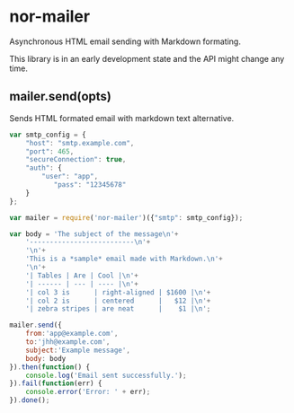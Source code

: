 nor-mailer
==========

Asynchronous HTML email sending with Markdown formating.

This library is in an early development state and the API might change any time.

mailer.send(opts)
-----------------

Sends HTML formated email with markdown text alternative.

```javascript
var smtp_config = {
	"host": "smtp.example.com",
	"port": 465,
	"secureConnection": true,
	"auth": {
		"user": "app",
           "pass": "12345678"
	}
};

var mailer = require('nor-mailer')({"smtp": smtp_config});

var body = 'The subject of the message\n'+
	'--------------------------\n'+
	'\n'+
	'This is a *sample* email made with Markdown.\n'+
	'\n'+
	'| Tables | Are | Cool |\n'+
	'| ------ | --- | ---- |\n'+
	'| col 3 is      | right-aligned | $1600 |\n'+
	'| col 2 is      | centered      |   $12 |\n'+
	'| zebra stripes | are neat      |    $1 |\n';

mailer.send({
	from:'app@example.com', 
	to:'jhh@example.com',
	subject:'Example message',
	body: body
}).then(function() {
	console.log('Email sent successfully.');
}).fail(function(err) {
	console.error('Error: ' + err);
}).done();

```
